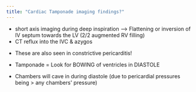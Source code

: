 ```yaml
---
title: "Cardiac Tamponade imaging findings?"
---
```

- short axis imaging during deep inspiration --&gt; Flattening or inversion of IV septum towards the LV (2/2 augmented RV filling)
- CT reflux into the IVC &amp; azygos
* These are also seen in constrictive pericarditis!

* Tamponade = Look for BOWING of ventricles in DIASTOLE

* Chambers will cave in during diastole (due to pericardial pressures being &gt; any chambers' pressure)

